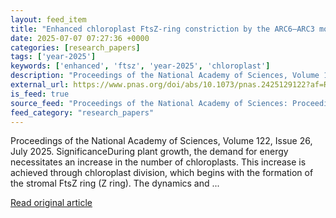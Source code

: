 ```yaml
---
layout: feed_item
title: "Enhanced chloroplast FtsZ-ring constriction by the ARC6–ARC3 module in Arabidopsis"
date: 2025-07-07 07:27:36 +0000
categories: [research_papers]
tags: ['year-2025']
keywords: ['enhanced', 'ftsz', 'year-2025', 'chloroplast']
description: "Proceedings of the National Academy of Sciences, Volume 122, Issue 26, July 2025"
external_url: https://www.pnas.org/doi/abs/10.1073/pnas.2425129122?af=R
is_feed: true
source_feed: "Proceedings of the National Academy of Sciences: Proceedings of the National Academy of Sciences: Table of Contents"
feed_category: "research_papers"
---
```


Proceedings of the National Academy of Sciences, Volume 122, Issue 26, July 2025. SignificanceDuring plant growth, the demand for energy necessitates an increase in the number of chloroplasts. This increase is achieved through chloroplast division, which begins with the formation of the stromal FtsZ ring (Z ring). The dynamics and ...

[Read original article](https://www.pnas.org/doi/abs/10.1073/pnas.2425129122?af=R)
